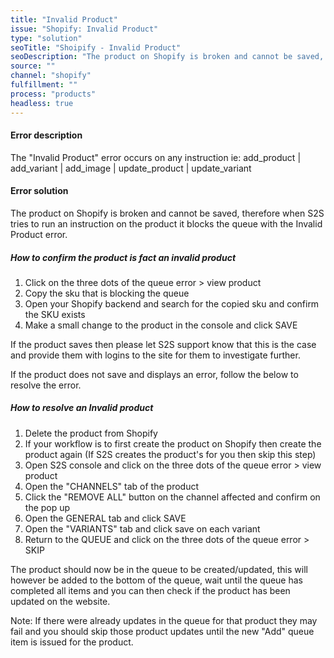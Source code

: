 ```yaml
---
title: "Invalid Product"
issue: "Shopify: Invalid Product"
type: "solution"
seoTitle: "Shoipify - Invalid Product"
seoDescription: "The product on Shopify is broken and cannot be saved, therefore when S2S tries to run an instruction on the product it blocks the queue"
source: ""
channel: "shopify"
fulfillment: ""
process: "products"
headless: true
---
```


#### Error description
The "Invalid Product" error occurs on any instruction ie: add_product | add_variant | add_image | update_product | update_variant

#### Error solution
The product on Shopify is broken and cannot be saved, therefore when S2S tries to run an instruction on the product it blocks the queue with the Invalid Product error. 

##### How to confirm the product is fact an invalid product

1. Click on the three dots of the queue error > view product
2. Copy the sku that is blocking the queue
3. Open your Shopify backend and search for the copied sku and confirm the SKU exists
4. Make a small change to the product in the console and click SAVE 

If the product saves then please let S2S support know that this is the case and provide them with logins to the site for them to investigate further.

If the product does not save and displays an error, follow the below to resolve the error.

##### How to resolve an Invalid product

1. Delete the product from Shopify
2. If your workflow is to first create the product on Shopify then create the product again (If S2S creates the product's for you then skip this step)
3. Open S2S console and click on the three dots of the queue error > view product
4. Open the "CHANNELS" tab of the product
5. Click the "REMOVE ALL" button on the channel affected and confirm on the pop up
6. Open the GENERAL tab and click SAVE 
7. Open the "VARIANTS" tab and click save on each variant
8. Return to the QUEUE and click on the three dots of the queue error > SKIP

The product should now be in the queue to be created/updated, this will however be added to the bottom of the queue, wait until the queue has completed all items and you can then check if the product has been updated on the website.

Note: If there were already updates in the queue for that product they may fail and you should skip those product updates until the new "Add" queue item is issued for the product.

